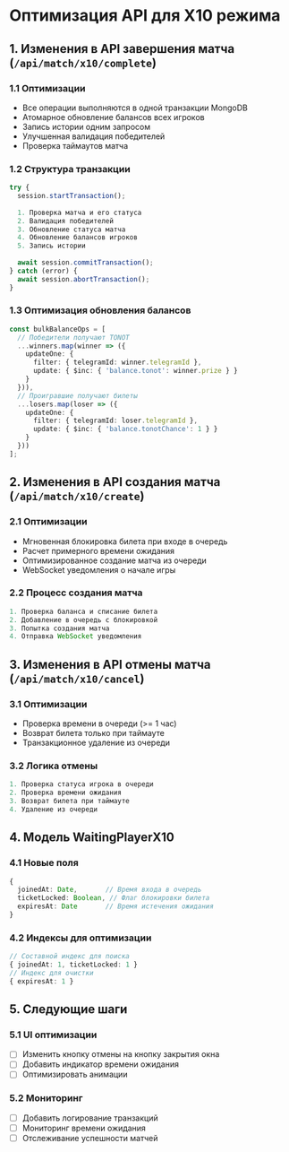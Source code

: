 # Оптимизация API для X10 режима

## 1. Изменения в API завершения матча (`/api/match/x10/complete`)

### 1.1 Оптимизации
- Все операции выполняются в одной транзакции MongoDB
- Атомарное обновление балансов всех игроков
- Запись истории одним запросом
- Улучшенная валидация победителей
- Проверка таймаутов матча

### 1.2 Структура транзакции
```typescript
try {
  session.startTransaction();
  
  1. Проверка матча и его статуса
  2. Валидация победителей
  3. Обновление статуса матча
  4. Обновление балансов игроков
  5. Запись истории
  
  await session.commitTransaction();
} catch (error) {
  await session.abortTransaction();
}
```

### 1.3 Оптимизация обновления балансов
```typescript
const bulkBalanceOps = [
  // Победители получают TONOT
  ...winners.map(winner => ({
    updateOne: {
      filter: { telegramId: winner.telegramId },
      update: { $inc: { 'balance.tonot': winner.prize } }
    }
  })),
  // Проигравшие получают билеты
  ...losers.map(loser => ({
    updateOne: {
      filter: { telegramId: loser.telegramId },
      update: { $inc: { 'balance.tonotChance': 1 } }
    }
  }))
];
```

## 2. Изменения в API создания матча (`/api/match/x10/create`)

### 2.1 Оптимизации
- Мгновенная блокировка билета при входе в очередь
- Расчет примерного времени ожидания
- Оптимизированное создание матча из очереди
- WebSocket уведомления о начале игры

### 2.2 Процесс создания матча
```typescript
1. Проверка баланса и списание билета
2. Добавление в очередь с блокировкой
3. Попытка создания матча
4. Отправка WebSocket уведомления
```

## 3. Изменения в API отмены матча (`/api/match/x10/cancel`)

### 3.1 Оптимизации
- Проверка времени в очереди (>= 1 час)
- Возврат билета только при таймауте
- Транзакционное удаление из очереди

### 3.2 Логика отмены
```typescript
1. Проверка статуса игрока в очереди
2. Проверка времени ожидания
3. Возврат билета при таймауте
4. Удаление из очереди
```

## 4. Модель WaitingPlayerX10

### 4.1 Новые поля
```typescript
{
  joinedAt: Date,       // Время входа в очередь
  ticketLocked: Boolean, // Флаг блокировки билета
  expiresAt: Date       // Время истечения ожидания
}
```

### 4.2 Индексы для оптимизации
```typescript
// Составной индекс для поиска
{ joinedAt: 1, ticketLocked: 1 }
// Индекс для очистки
{ expiresAt: 1 }
```

## 5. Следующие шаги

### 5.1 UI оптимизации
- [ ] Изменить кнопку отмены на кнопку закрытия окна
- [ ] Добавить индикатор времени ожидания
- [ ] Оптимизировать анимации

### 5.2 Мониторинг
- [ ] Добавить логирование транзакций
- [ ] Мониторинг времени ожидания
- [ ] Отслеживание успешности матчей
